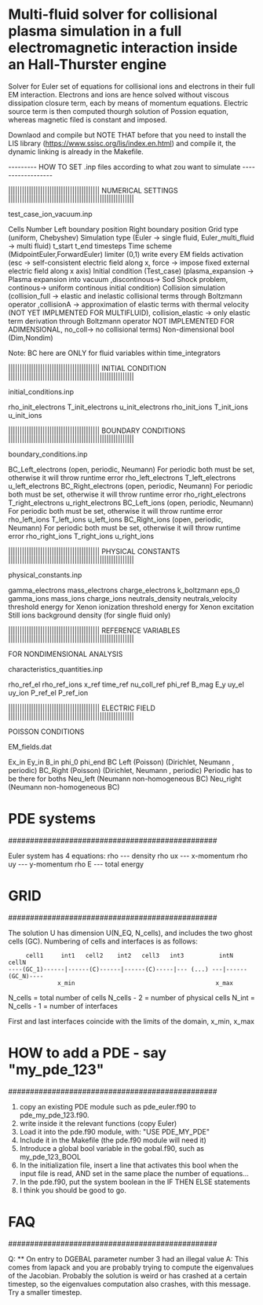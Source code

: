 # Multi-fluid solver for collisional plasma simulation in a full electromagnetic interaction inside an Hall-Thurster engine

Solver for Euler set of equations for collisional ions and electrons in their full EM interaction. Electrons and ions are hence solved without viscous dissipation closure term,
each by means of momentum equations. Electric source term is then computed thourgh solution of Possion equation, whereas magnetic filed is constant and imposed.

Downlaod and compile but  NOTE THAT before that you need to install the LIS library (https://www.ssisc.org/lis/index.en.html) and compile it, the dynamic linking is already in the Makefile.


--------- HOW TO SET .inp files according to what zou want to simulate ------------------

|||||||||||||||||||||||||||||||||||||||| NUMERICAL SETTINGS |||||||||||||||||||||||||||||||||||||||||||||||||||||||

test_case_ion_vacuum.inp

Cells Number
Left boundary position
Right boundary position
Grid type (uniform, Chebyshev)
Simulation type  (Euler -> single fluid, Euler_multi_fluid -> multi fluid)
t_start
t_end
timesteps
Time scheme (MidpointEuler,ForwardEuler)
limiter (0,1)
write every
EM fields activation (esc -> self-consistent electric field along x, force -> impose fixed external electric field along x axis)
Initial condition (Test_case) (plasma_expansion ->  Plasma expansion into vacuum ,discontinous-> Sod Shock problem,  continous-> uniform continous initial condition)
Collision simulation (collision_full -> elastic and inelastic collisional terms through Boltzmann operator ,collisionA -> approximation of elastic terms with thermal velocity (NOT YET IMPLMENTED FOR MULTIFLUID), collision_elastic -> only elastic term derivation through Boltzmann operator NOT IMPLEMENTED FOR ADIMENSIONAL, no_coll-> no collisional terms)
Non-dimensional bool (Dim,Nondim)

Note: BC here are ONLY for fluid variables within time_integrators

|||||||||||||||||||||||||||||||||||||||| INITIAL CONDITION |||||||||||||||||||||||||||||||||||||||||||||||||||||||

initial_conditions.inp

rho_init_electrons
T_init_electrons
u_init_electrons
rho_init_ions
T_init_ions
u_init_ions


|||||||||||||||||||||||||||||||||||||||| BOUNDARY CONDITIONS |||||||||||||||||||||||||||||||||||||||||||||||||||||||

boundary_conditions.inp


BC_Left_electrons	    (open, periodic, Neumann) For periodic both must be set, otherwise it will throw runtime error
rho_left_electrons
T_left_electrons
u_left_electrons
BC_Right_electrons     (open, periodic, Neumann) For periodic both must be set, otherwise it will throw runtime error
rho_right_electrons
T_right_electrons
u_right_electrons
BC_Left_ions	    (open, periodic, Neumann) For periodic both must be set, otherwise it will throw runtime error
rho_left_ions
T_left_ions
u_left_ions
BC_Right_ions		 (open, periodic, Neumann) For periodic both must be set, otherwise it will throw runtime error
rho_right_ions
T_right_ions
u_right_ions

|||||||||||||||||||||||||||||||||||||||| PHYSICAL CONSTANTS |||||||||||||||||||||||||||||||||||||||||||||||||||||||


physical_constants.inp

gamma_electrons
mass_electrons
charge_electrons
k_boltzmann
eps_0
gamma_ions
mass_ions
charge_ions
neutrals_density
neutrals_velocity
threshold energy for Xenon ionization
threshold energy for Xenon excitation
Still ions background density (for single fluid only)


|||||||||||||||||||||||||||||||||||||||| REFERENCE VARIABLES |||||||||||||||||||||||||||||||||||||||||||||||||||||||

FOR NONDIMENSIONAL ANALYSIS

characteristics_quantities.inp

rho_ref_el
rho_ref_ions
x_ref
time_ref
nu_coll_ref
phi_ref
B_mag
E_y
uy_el
uy_ion
P_ref_el
P_ref_ion

|||||||||||||||||||||||||||||||||||||||| ELECTRIC FIELD |||||||||||||||||||||||||||||||||||||||||||||||||||||||

POISSON CONDITIONS

EM_fields.dat

Ex_in
Ey_in
B_in
phi_0
phi_end
BC Left (Poisson) (Dirichlet, Neumann , periodic)
BC_Right (Poisson) (Dirichlet, Neumann , periodic) Periodic has to be there for boths
Neu_left (Neumann non-homogeneous BC)
Neu_right (Neumann non-homogeneous BC)


# PDE systems
################################################

Euler system has 4 equations:
rho    --- density
rho ux --- x-momentum
rho uy --- y-momentum
rho E  --- total energy

# GRID
################################################

The solution U has dimension U(N_EQ, N_cells), and includes the two ghost cells (GC).
Numbering of cells and interfaces is as follows:

   
         cell1     int1   cell2    int2   cell3   int3          intN     cellN
    ----(GC_1)------|------(C)------|------(C)-----|--- (...) ---|------(GC_N)----
                  x_min                                        x_max
    
N_cells     = total number of cells
N_cells - 2 = number of physical cells
N_int = N_cells - 1 = number of interfaces

First and last interfaces coincide with the limits of the domain, x_min, x_max

# HOW to add a PDE - say "my_pde_123"
################################################

1) copy an existing PDE module such as pde_euler.f90 to pde_my_pde_123.f90.
2) write inside it the relevant functions (copy Euler)
3) Load it into the pde.f90 module, with: "USE PDE_MY_PDE"
4) Include it in the Makefile (the pde.f90 module will need it)
5) Introduce a global bool variable in the gobal.f90, such as my_pde_123_BOOL
6) In the initialization file, insert a line that activates this bool when the
   input file is read, AND set in the same place the number of equations...
7) In the pde.f90, put the system boolean in the IF THEN ELSE statements
8) I think you should be good to go.

# FAQ
################################################

Q: ** On entry to DGEBAL parameter number  3 had an illegal value
A: This comes from lapack and you are probably trying to compute the eigenvalues of the Jacobian.
   Probably the solution is weird or has crashed at a certain timestep, so the eigenvalues 
   computation also crashes, with this message.
   Try a smaller timestep.



